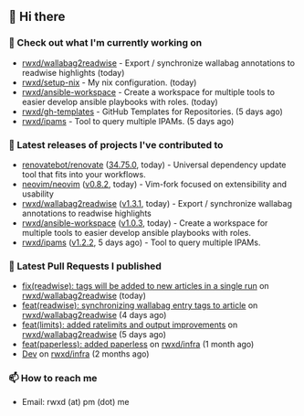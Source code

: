 ## 👋 Hi there

### 👷 Check out what I'm currently working on


- [rwxd/wallabag2readwise](https://github.com/rwxd/wallabag2readwise) - Export / synchronize wallabag annotations to readwise highlights (today)
- [rwxd/setup-nix](https://github.com/rwxd/setup-nix) - My nix configuration. (today)
- [rwxd/ansible-workspace](https://github.com/rwxd/ansible-workspace) - Create a workspace for multiple tools to easier develop ansible playbooks with roles. (today)
- [rwxd/gh-templates](https://github.com/rwxd/gh-templates) - GitHub Templates for Repositories. (5 days ago)
- [rwxd/ipams](https://github.com/rwxd/ipams) - Tool to query multiple IPAMs. (5 days ago)

### 🔭 Latest releases of projects I've contributed to


- [renovatebot/renovate](https://github.com/renovatebot/renovate) ([34.75.0](https://github.com/renovatebot/renovate/releases/tag/34.75.0), today) - Universal dependency update tool that fits into your workflows.
- [neovim/neovim](https://github.com/neovim/neovim) ([v0.8.2](https://github.com/neovim/neovim/releases/tag/v0.8.2), today) - Vim-fork focused on extensibility and usability
- [rwxd/wallabag2readwise](https://github.com/rwxd/wallabag2readwise) ([v1.3.1](https://github.com/rwxd/wallabag2readwise/releases/tag/v1.3.1), today) - Export / synchronize wallabag annotations to readwise highlights
- [rwxd/ansible-workspace](https://github.com/rwxd/ansible-workspace) ([v1.0.3](https://github.com/rwxd/ansible-workspace/releases/tag/v1.0.3), today) - Create a workspace for multiple tools to easier develop ansible playbooks with roles.
- [rwxd/ipams](https://github.com/rwxd/ipams) ([v1.2.2](https://github.com/rwxd/ipams/releases/tag/v1.2.2), 5 days ago) - Tool to query multiple IPAMs.

### 🔨 Latest Pull Requests I published


- [fix(readwise): tags will be added to new articles in a single run](https://github.com/rwxd/wallabag2readwise/pull/20) on [rwxd/wallabag2readwise](https://github.com/rwxd/wallabag2readwise) (today)
- [feat(readwise): synchronizing wallabag entry tags to article](https://github.com/rwxd/wallabag2readwise/pull/16) on [rwxd/wallabag2readwise](https://github.com/rwxd/wallabag2readwise) (4 days ago)
- [feat(limits): added ratelimits and output improvements](https://github.com/rwxd/wallabag2readwise/pull/9) on [rwxd/wallabag2readwise](https://github.com/rwxd/wallabag2readwise) (5 days ago)
- [feat(paperless): added paperless](https://github.com/rwxd/infra/pull/73) on [rwxd/infra](https://github.com/rwxd/infra) (1 month ago)
- [Dev](https://github.com/rwxd/infra/pull/71) on [rwxd/infra](https://github.com/rwxd/infra) (2 months ago)

### 📫 How to reach me

- Email: rwxd (at) pm (dot) me

